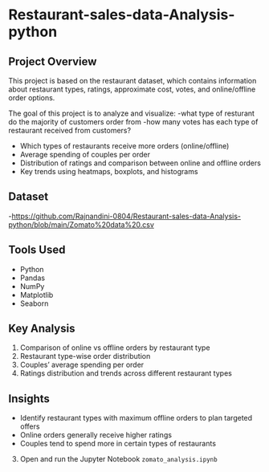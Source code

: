 # Restaurant-sales-data-Analysis-python


## Project Overview
This project is based on the restaurant dataset, which contains information about restaurant types, ratings, approximate cost, votes, and online/offline order options.

The goal of this project is to analyze and visualize:
-what type of resturant do the majority of customers order from
-how many votes has each type of restaurant received from customers?
- Which types of restaurants receive more orders (online/offline)
- Average spending of couples per order
- Distribution of ratings and comparison between online and offline orders
- Key trends using heatmaps, boxplots, and histograms

## Dataset
-https://github.com/Rajnandini-0804/Restaurant-sales-data-Analysis-python/blob/main/Zomato%20data%20.csv 

## Tools Used
- Python
- Pandas
- NumPy
- Matplotlib
- Seaborn

## Key Analysis
1. Comparison of online vs offline orders by restaurant type  
2. Restaurant type-wise order distribution  
3. Couples’ average spending per order  
4. Ratings distribution and trends across different restaurant types  

## Insights
- Identify restaurant types with maximum offline orders to plan targeted offers  
- Online orders generally receive higher ratings  
- Couples tend to spend more in certain types of restaurants  


3. Open and run the Jupyter Notebook `zomato_analysis.ipynb`  

